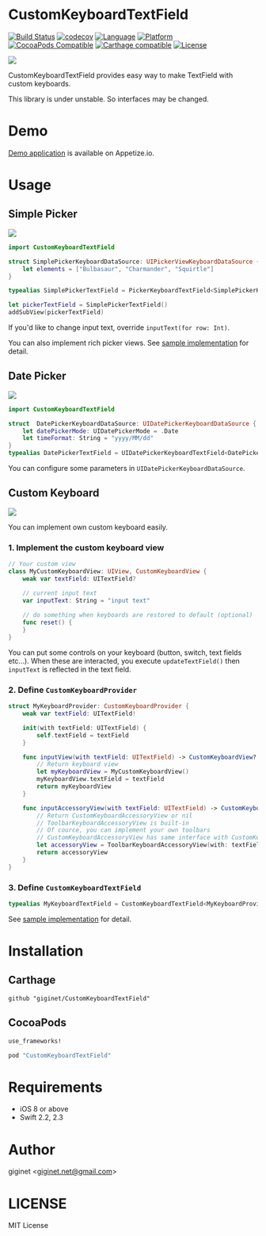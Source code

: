 # CustomKeyboardTextField

[![Build Status](https://travis-ci.org/giginet/CustomKeyboardTextField.svg?branch=master)](https://travis-ci.org/giginet/CustomKeyboardTextField) 
[![codecov](https://codecov.io/gh/giginet/CustomKeyboardTextField/branch/master/graph/badge.svg)](https://codecov.io/gh/giginet/CustomKeyboardTextField)
[![Language](https://img.shields.io/badge/language-Swift%202.2%7C2.3-orange.svg)](https://swift.org)
[![Platform](https://img.shields.io/cocoapods/p/CustomKeyboardTextField.svg?style=flat)](http://cocoadocs.org/docsets/CustomKeyboardTextField)
[![CocoaPods Compatible](https://img.shields.io/cocoapods/v/CustomKeyboardTextField.svg)](https://img.shields.io/cocoapods/v/CustomKeyboardTextField.svg)
[![Carthage compatible](https://img.shields.io/badge/Carthage-compatible-4BC51D.svg?style=flat)](https://github.com/Carthage/Carthage)
[![License](https://img.shields.io/github/license/giginet/CustomKeyboardTextField.svg)](https://github.com/giginet/CustomKeyboardTextField/blob/master/LICENSE.md)

![](https://raw.githubusercontent.com/giginet/CustomKeyboardTextField/master/Documentation/Image/demo.gif)

CustomKeyboardTextField provides easy way to make TextField with custom keyboards.

This library is under unstable. So interfaces may be changed.

# Demo

[Demo application](https://appetize.io/app/jv8ddk9ff2uwnf7hr508kbrkwg?device=iphone5s&scale=100&orientation=portrait&osVersion=9.3) is available on Appetize.io.

# Usage

## Simple Picker

![](https://raw.githubusercontent.com/giginet/CustomKeyboardTextField/master/Documentation/Image/picker.png)

```swift
import CustomKeyboardTextField

struct SimplePickerKeyboardDataSource: UIPickerViewKeyboardDataSource {
    let elements = ["Bulbasaur", "Charmander", "Squirtle"]
}

typealias SimplePickerTextField = PickerKeyboardTextField<SimplePickerKeyboardDataSource>

let pickerTextField = SimplePickerTextField()
addSubView(pickerTextField)
```

If you'd like to change input text, override `inputText(for row: Int)`.

You can also implement rich picker views. See [sample implementation](https://github.com/giginet/CustomKeyboardTextField/blob/master/CustomKeyboardTextFieldDemo/CustomKeyboard.swift#L10) for detail.

## Date Picker

![](https://raw.githubusercontent.com/giginet/CustomKeyboardTextField/master/Documentation/Image/date_picker.png)


```swift
import CustomKeyboardTextField

struct  DatePickerKeyboardDataSource: UIDatePickerKeyboardDataSource {
    let datePickerMode: UIDatePickerMode = .Date
    let timeFormat: String = "yyyy/MM/dd"
}
typealias DatePickerTextField = UIDatePickerKeyboardTextField<DatePickerKeyboardDataSource>
```

You can configure some parameters in `UIDatePickerKeyboardDataSource`.

## Custom Keyboard

![](https://raw.githubusercontent.com/giginet/CustomKeyboardTextField/master/Documentation/Image/custom.png)

You can implement own custom keyboard easily.

### 1. Implement the custom keyboard view

```swift
// Your custom view
class MyCustomKeyboardView: UIView, CustomKeyboardView {
    weak var textField: UITextField?

    // current input text
    var inputText: String = "input text"
    
    // do something when keyboards are restored to default (optional)
    func reset() {
    }
}
```

You can put some controls on your keyboard (button, switch, text fields etc...).
When these are interacted, you execute `updateTextField()` then `inputText` is reflected in the text field. 

### 2. Define `CustomKeyboardProvider`

```swift
struct MyKeyboardProvider: CustomKeyboardProvider {
    weak var textField: UITextField!

    init(with textField: UITextField) {
        self.textField = textField
    }

    func inputView(with textField: UITextField) -> CustomKeyboardView? {
        // Return keyboard view
        let myKeyboardView = MyCustomKeyboardView()
        myKeyboardView.textField = textField
        return myKeyboardView
    }

    func inputAccessoryView(with textField: UITextField) -> CustomKeyboardAccessoryView? {
        // Return CustomKeyboardAccessoryView or nil
        // ToolbarKeyboardAccessoryView is built-in
        // Of cource, you can implement your own toolbars
        // CustomKeyboardAccessoryView has same interface with CustomKeyboardView
        let accessoryView = ToolbarKeyboardAccessoryView(with: textField)
        return accessoryView
    }
}
```

### 3. Define `CustomKeyboardTextField`

```swift
typealias MyKeyboardTextField = CustomKeyboardTextField<MyKeyboardProvider>
```

See [sample implementation](https://github.com/giginet/CustomKeyboardTextField/blob/master/CustomKeyboardTextFieldDemo/CustomKeyboard.swift#L69) for detail.


# Installation

## Carthage

```
github "giginet/CustomKeyboardTextField"
```

## CocoaPods

```ruby
use_frameworks!

pod "CustomKeyboardTextField"
```

# Requirements

- iOS 8 or above
- Swift 2.2, 2.3

# Author

giginet <<giginet.net@gmail.com>>

# LICENSE

MIT License
